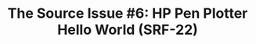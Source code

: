 ---
ee_id_thing: '4213'
site: '1'
type: '2'
inv_num: 2013-137
url: 2013-137-the-source-hello-world-pen-plotter
title: 'The Source Issue #6: HP Pen Plotter Hello World (SRF-22)'
year: '2015'
display_year: '2015'
medium: Zine
dims: 11 x 8.5
pitch: Source code for my HP pen plotter hello worlds printed on archival inks and
  paper, footnoted with artist txt, writing, poetry, whatevz, etc, etc, .........
  bla bla bla.
ps: ''
live_url: ''
related: |-
  [56] [2009-033-hello-world] 2009-033 Hello World
  [57] [2009-034-hello-world] 2009-034 Hello World
  [58] [2009-035-hello-world] 2009-035 Hello World
  [59] [2009-036-hello-world] 2009-036 Hello World
  [60] [2009-037-hello-world] 2009-037 Hello World
  [149] [2010-081-hello-world] 2010-081 Hello World
youtube: ''
related_code: https://github.com/coryarcangel/Hp-Pen-Plotter-Hello-World
imgs: source-hp-2013-137-detail-database-ih.jpg
subheading: ''
download: the-source-hp-hello-world-2013-137-digital-master-ih.pdf
add_credit: ''
commission: Creative Capital
layout: things-i-made
---